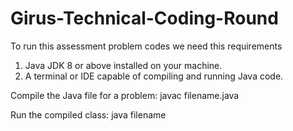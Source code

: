 # Girus-Technical-Coding-Round

To run this assessment problem codes we need this requirements

1. Java JDK 8 or above installed on your machine.
2. A terminal or IDE capable of compiling and running Java code.

Compile the Java file for a problem:
javac filename.java

Run the compiled class:
java filename
